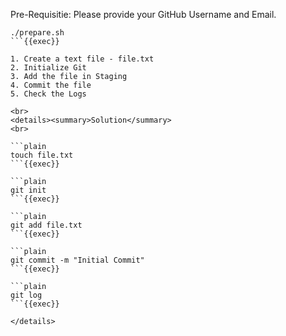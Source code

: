 Pre-Requisitie: 
Please provide your GitHub Username and Email.

```plain
./prepare.sh
```{{exec}}

1. Create a text file - file.txt
2. Initialize Git
3. Add the file in Staging
4. Commit the file
5. Check the Logs

<br>
<details><summary>Solution</summary>
<br>

```plain
touch file.txt
```{{exec}}

```plain
git init
```{{exec}}

```plain
git add file.txt
```{{exec}}

```plain
git commit -m "Initial Commit"
```{{exec}}

```plain
git log
```{{exec}}

</details>